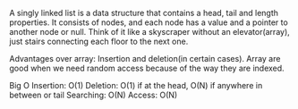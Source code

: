 A singly linked list is a data structure that contains a head, tail and length properties.
It consists of nodes, and each node has a value and a  pointer to another node or null.
Think of it like a skyscraper without an elevator(array), just stairs connecting each floor to the next one.

Advantages over array: Insertion and deletion(in certain cases).
Array are good when we need random access because of the way they are indexed.

Big O
Insertion: O(1)
Deletion: O(1) if at the head, O(N) if anywhere in between or tail
Searching: O(N)
Access: O(N)